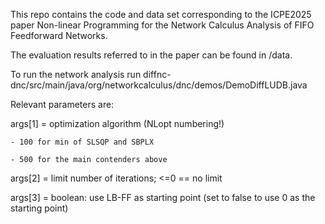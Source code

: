 This repo contains the code and data set corresponding to the ICPE2025 paper Non-linear Programming for the Network Calculus Analysis of FIFO Feedforward Networks.

The evaluation results referred to in the paper can be found in /data.

To run the network analysis run diffnc-dnc/src/main/java/org/networkcalculus/dnc/demos/DemoDiffLUDB.java

Relevant parameters are:

  args[1] = optimization algorithm (NLopt numbering!)
  
    - 100 for min of SLSQP and SBPLX
    
    - 500 for the main contenders above
    
  args[2] = limit number of iterations; <=0 == no limit
  
  args[3] = boolean: use LB-FF as starting point (set to false to use 0 as the starting point)


